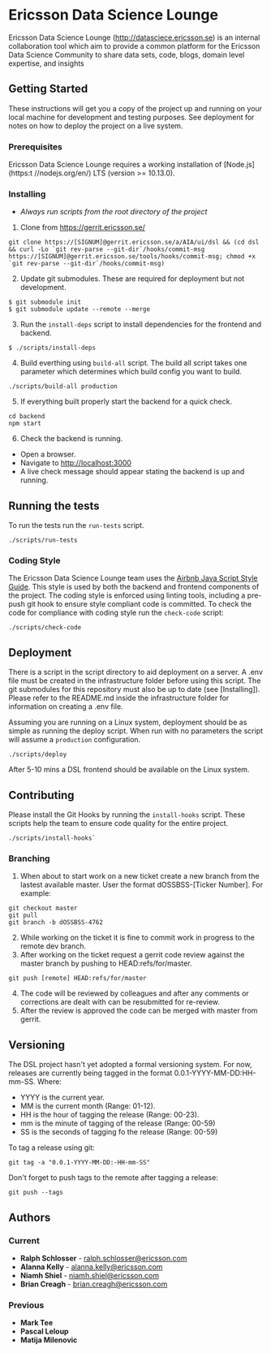# Ericsson Data Science Lounge

Ericsson Data Science Lounge (<http://datasciece.ericsson.se>) is an internal collaboration tool which aim to provide a common platform for the Ericsson Data Science Community to share data sets, code, blogs, domain level expertise, and insights

## Getting Started

These instructions will get you a copy of the project up and running on your local machine for development and testing purposes. See deployment for notes on how to deploy the project on a live system.

### Prerequisites

Ericsson Data Science Lounge requires a working installation of [Node.js](https:t //nodejs.org/en/) LTS (version >= 10.13.0).

### Installing

* _Always run scripts from the root directory of the project_

1. Clone from <https://gerrit.ericsson.se/>
```
git clone https://[SIGNUM]@gerrit.ericsson.se/a/AIA/ui/dsl && (cd dsl && curl -Lo `git rev-parse --git-dir`/hooks/commit-msg https://[SIGNUM]@gerrit.ericsson.se/tools/hooks/commit-msg; chmod +x `git rev-parse --git-dir`/hooks/commit-msg)
```

2. Update git submodules. These are required for deployment but not development.

```
$ git submodule init
$ git submodule update --remote --merge
```

3. Run the `install-deps` script to install dependencies for the frontend and backend.
```
$ ./scripts/install-deps
```

4. Build everthing using `build-all` script. The build all script takes one parameter which determines which build config you want to build.
```
./scripts/build-all production
```

5. If everything built properly start the backend for a quick check.
```
cd backend
npm start
```

6. Check the backend is running.
 * Open a browser.
 * Navigate to <http://localhost:3000>
 * A live check message should appear stating the backend is up and running.
 
## Running the tests

To run the tests run the `run-tests` script.

```
./scripts/run-tests
```

### Coding Style

The Ericsson Data Science Lounge team uses the [Airbnb Java Script Style Guide](https://github.com/airbnb/javascript). This style is used by both the backend and frontend components of the project. The coding style is enforced using linting tools, including a pre-push git hook to ensure style compliant code is committed. To check the code for compliance with coding style run the `check-code` script:


```
./scripts/check-code
```

## Deployment

There is a script in the script directory to aid deployment on a server. A .env file must be created in the infrastructure folder before using this script. The git submodules for this repository must also be up to date (see [Installing]). Please refer to the README.md inside the infrastructure folder for information on creating a .env file.

Assuming you are running on a Linux system, deployment should be as simple as running the deploy script. When run with no parameters the script will assume a `production` configuration.

```
./scripts/deploy
```

After 5-10 mins a DSL frontend should be available on the Linux system.

## Contributing

Please install the Git Hooks by running the `install-hooks` script. These scripts help the team to ensure code quality for the entire project.

```
./scripts/install-hooks`
```

### Branching

1. When about to start work on a new ticket create a new branch from the lastest available master. User the format dOSSBSS-[Ticker Number]. For example:

```
git checkout master
git pull
git branch -b dOSSBSS-4762
```

2. While working on the ticket it is fine to commit work in progress to the remote dev branch.
3. After working on the ticket request a gerrit code review against the master branch by pushing to HEAD:refs/for/master.

```
git push [remote] HEAD:refs/for/master
```

4. The code will be reviewed by colleagues and after any comments or corrections are dealt with can be resubmitted for re-review.
5. After the review is approved the code can be merged with master from gerrit.

## Versioning

The DSL project hasn't yet adopted a formal versioning system. For now, releases are currently being tagged in the format 0.0.1-YYYY-MM-DD:HH-mm-SS. Where:
* YYYY is the current year.
* MM is the current month (Range: 01-12).
* HH is the hour of tagging the release (Range: 00-23).
* mm is the minute of tagging of the release (Range: 00-59)
* SS is the seconds of tagging fo the release (Range: 00-59)

To tag a release using git:

```
git tag -a "0.0.1-YYYY-MM-DD:-HH-mm-SS"

```

Don't forget to push tags to the remote after tagging a release:

```
git push --tags
```
	
## Authors

### Current

* **Ralph Schlosser** - <ralph.schlosser@ericsson.com>
* **Alanna Kelly** - <alanna.kelly@ericsson.com>
* **Niamh Shiel** - <niamh.shiel@ericsson.com>
* **Brian Creagh** - <brian.creagh@ericsson.com>

### Previous

* **Mark Tee**
* **Pascal Leloup**
* **Matija Milenovic**

